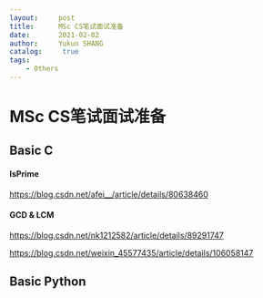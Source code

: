 ```yaml
---
layout:     post
title:      MSc CS笔试面试准备
date:       2021-02-02
author:     Yukun SHANG
catalog: 	 true
tags:
    - Others
---
```


# MSc CS笔试面试准备



## Basic C

#### IsPrime

https://blog.csdn.net/afei__/article/details/80638460

#### GCD & LCM

https://blog.csdn.net/nk1212582/article/details/89291747

https://blog.csdn.net/weixin_45577435/article/details/106058147



## Basic Python







